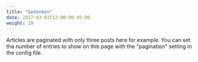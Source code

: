 ```yaml
---
title: "Gedanken"
date: 2017-03-02T12:00:00-05:00
weight: 10
---
```

Articles are paginated with only three posts here for example. You can set the number of entries to show on this page with the "pagination" setting in the config file.

